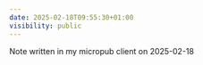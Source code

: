 ```yaml
---
date: 2025-02-18T09:55:30+01:00
visibility: public
---
```


Note written in my micropub client on 2025-02-18